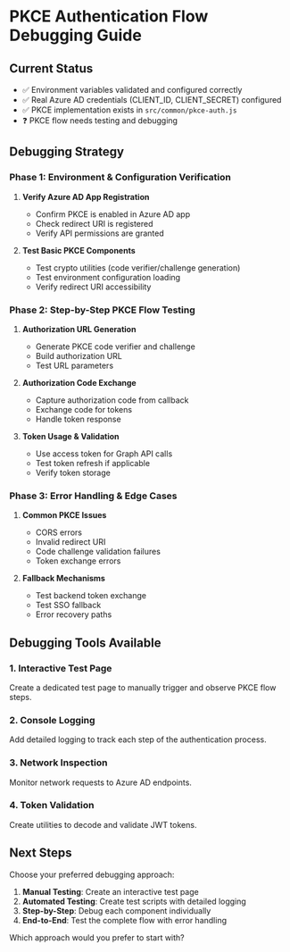 # PKCE Authentication Flow Debugging Guide

## Current Status
- ✅ Environment variables validated and configured correctly
- ✅ Real Azure AD credentials (CLIENT_ID, CLIENT_SECRET) configured
- ✅ PKCE implementation exists in `src/common/pkce-auth.js`
- ❓ PKCE flow needs testing and debugging

## Debugging Strategy

### Phase 1: Environment & Configuration Verification
1. **Verify Azure AD App Registration**
   - Confirm PKCE is enabled in Azure AD app
   - Check redirect URI is registered
   - Verify API permissions are granted

2. **Test Basic PKCE Components**
   - Test crypto utilities (code verifier/challenge generation)
   - Test environment configuration loading
   - Verify redirect URI accessibility

### Phase 2: Step-by-Step PKCE Flow Testing
1. **Authorization URL Generation**
   - Generate PKCE code verifier and challenge
   - Build authorization URL
   - Test URL parameters

2. **Authorization Code Exchange**
   - Capture authorization code from callback
   - Exchange code for tokens
   - Handle token response

3. **Token Usage & Validation**
   - Use access token for Graph API calls
   - Test token refresh if applicable
   - Verify token storage

### Phase 3: Error Handling & Edge Cases
1. **Common PKCE Issues**
   - CORS errors
   - Invalid redirect URI
   - Code challenge validation failures
   - Token exchange errors

2. **Fallback Mechanisms**
   - Test backend token exchange
   - Test SSO fallback
   - Error recovery paths

## Debugging Tools Available

### 1. Interactive Test Page
Create a dedicated test page to manually trigger and observe PKCE flow steps.

### 2. Console Logging
Add detailed logging to track each step of the authentication process.

### 3. Network Inspection
Monitor network requests to Azure AD endpoints.

### 4. Token Validation
Create utilities to decode and validate JWT tokens.

## Next Steps

Choose your preferred debugging approach:
1. **Manual Testing**: Create an interactive test page
2. **Automated Testing**: Create test scripts with detailed logging  
3. **Step-by-Step**: Debug each component individually
4. **End-to-End**: Test the complete flow with error handling

Which approach would you prefer to start with?
